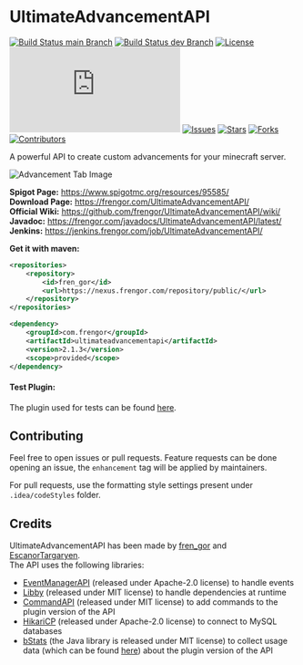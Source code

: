 # UltimateAdvancementAPI
[![Build Status main Branch](https://jenkins.frengor.com/job/UltimateAdvancementAPI/job/main/badge/icon?subject=main)](https://jenkins.frengor.com/job/UltimateAdvancementAPI/job/main/)
[![Build Status dev Branch](https://jenkins.frengor.com/job/UltimateAdvancementAPI/job/dev/badge/icon?subject=dev)](https://jenkins.frengor.com/job/UltimateAdvancementAPI/job/dev/)
[![License](https://img.shields.io/badge/license-LGPL--3.0-orange)](https://github.com/frengor/UltimateAdvancementAPI/blob/main/LGPL)
[![Version](https://frengor.com/UltimateAdvancementAPI/last-release.php)](https://jenkins.frengor.com/job/UltimateAdvancementAPI/)
[![Issues](https://img.shields.io/github/issues/frengor/UltimateAdvancementAPI)](https://github.com/frengor/UltimateAdvancementAPI/issues)
[![Stars](https://img.shields.io/github/stars/frengor/UltimateAdvancementAPI)](https://github.com/frengor/UltimateAdvancementAPI/stargazers)
[![Forks](https://img.shields.io/github/forks/frengor/UltimateAdvancementAPI)](https://github.com/frengor/UltimateAdvancementAPI/network)
[![Contributors](https://img.shields.io/github/contributors/frengor/UltimateAdvancementAPI)](https://github.com/frengor/UltimateAdvancementAPI/graphs/contributors)

A powerful API to create custom advancements for your minecraft server.

![Advancement Tab Image](https://github.com/frengor/UltimateAdvancementAPI/wiki/images/spigot-photo.png)

**Spigot Page:** <https://www.spigotmc.org/resources/95585/>  
**Download Page:** <https://frengor.com/UltimateAdvancementAPI/>  
**Official Wiki:** <https://github.com/frengor/UltimateAdvancementAPI/wiki/>  
**Javadoc:** <https://frengor.com/javadocs/UltimateAdvancementAPI/latest/>  
**Jenkins:** <https://jenkins.frengor.com/job/UltimateAdvancementAPI/>

**Get it with maven:**
```xml
<repositories>
    <repository>
        <id>fren_gor</id>
        <url>https://nexus.frengor.com/repository/public/</url>
    </repository>
</repositories>
```   
```xml
<dependency>
    <groupId>com.frengor</groupId>
    <artifactId>ultimateadvancementapi</artifactId>
    <version>2.1.3</version>
    <scope>provided</scope>
</dependency>
```

#### Test Plugin:

The plugin used for tests can be found [here](https://github.com/frengor/UltimateAdvancementAPI-Tests).

## Contributing

Feel free to open issues or pull requests. Feature requests can be done opening an issue, the `enhancement` tag will be applied by maintainers.

For pull requests, use the formatting style settings present under `.idea/codeStyles` folder.

## Credits

UltimateAdvancementAPI has been made by [fren_gor](https://github.com/frengor) and [EscanorTargaryen](https://github.com/EscanorTargaryen).  
The API uses the following libraries:
  * [EventManagerAPI](https://github.com/frengor/EventManagerAPI) (released under Apache-2.0 license) to handle events
  * [Libby](https://github.com/AlessioDP/libby) (released under MIT license) to handle dependencies at runtime
  * [CommandAPI](https://github.com/JorelAli/CommandAPI) (released under MIT license) to add commands to the plugin version of the API
  * [HikariCP](https://github.com/brettwooldridge/HikariCP) (released under Apache-2.0 license) to connect to MySQL databases
  * [bStats](https://bstats.org/) (the Java library is released under MIT license) to collect usage data (which can be found [here](https://bstats.org/plugin/bukkit/UltimateAdvancementAPI/12593)) about the plugin version of the API
